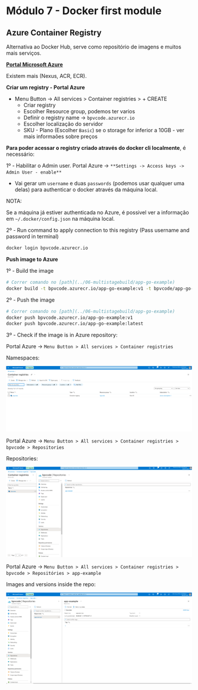 # Módulo 7 - Docker first module

## Azure Container Registry

Alternativa ao Docker Hub, serve como repositório de imagens e muitos mais serviços.

[**Portal Microsoft Azure**](https://portal.azure.com)

Existem mais (Nexus, ACR, ECR).

**Criar um registry - Portal Azure**

* Menu Button -> All services > Container registries > + CREATE
  * Criar registry
  * Escolher Resource group, podemos ter varios
  * Definir o registry name -> `bpvcode.azurecr.io`
  * Escolher localização do servidor
  * SKU - Plano (Escolher `Basic`) se o storage for inferior a 10GB - ver mais informaões sobre preços

**Para poder acessar o registry criado através do docker cli localmente**, é necessário:

1º - Habilitar o Admin user. Portal Azure -> `**Settings -> Access keys -> Admin User - enable**`
  * Vai gerar um `username` e duas `passwords` (podemos usar qualquer uma delas) para authenticar o docker através da máquina local.

NOTA:

Se a máquina já estiver authenticada no Azure, é possivel ver a informação em `~/.docker/config.json` na máquina local.

2º - Run command to apply connection to this registry (Pass username and password in terminal)

```bash
docker login bpvcode.azurecr.io
```

**Push image to Azure**

1º - Build the image

```bash
# Correr comando no [path](../06-multistagebuild/app-go-example)
docker build -t bpvcode.azurecr.io/app-go-example:v1 -t bpvcode/app-go-example:latest -f Dockerfile-good .
```

2º - Push the image

```bash
# Correr comando no [path](../06-multistagebuild/app-go-example)
docker push bpvcode.azurecr.io/app-go-example:v1
docker push bpvcode.azurecr.io/app-go-example:latest
```

3º - Check if the image is in Azure repository:

Portal Azure -> `Menu Button > All services > Container registries`

Namespaces:

![namespaces](./azure-containers-registry-1.png)


Portal Azure -> `Menu Button > All services > Container registries > bpvcode > Repositories `

Repositories:

![repositories](./azure-containers-registry-2.png)

Portal Azure -> `Menu Button > All services > Container registries > bpvcode > Repositóries > app-example `

Images and versions inside the repo:

![images](./azure-containers-registry-3.png)